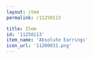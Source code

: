 ```yaml
---
layout: item
permalink: /11250113

title: Item
id: '11250113'
item_name: 'Absolute Earrings'
icon_url: '11200031.png'
---
```

